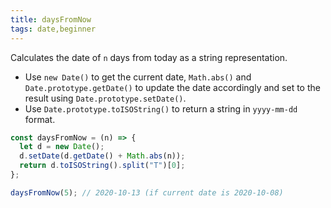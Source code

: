 ```yaml
---
title: daysFromNow
tags: date,beginner
---
```


Calculates the date of `n` days from today as a string representation.

- Use `new Date()` to get the current date, `Math.abs()` and `Date.prototype.getDate()` to update the date accordingly and set to the result using `Date.prototype.setDate()`.
- Use `Date.prototype.toISOString()` to return a string in `yyyy-mm-dd` format.

```js
const daysFromNow = (n) => {
  let d = new Date();
  d.setDate(d.getDate() + Math.abs(n));
  return d.toISOString().split("T")[0];
};
```

```js
daysFromNow(5); // 2020-10-13 (if current date is 2020-10-08)
```
